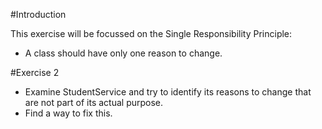 #Introduction

This exercise will be focussed on the Single Responsibility Principle:
- A class should have only one reason to change.

#Exercise 2
- Examine StudentService and try to identify its reasons to change that are not part of its actual purpose.
- Find a way to fix this.
